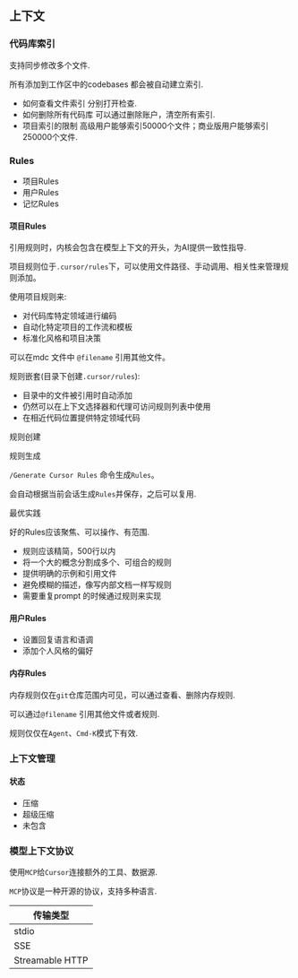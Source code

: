 
## 上下文

### 代码库索引


支持同步修改多个文件.

所有添加到工作区中的codebases 都会被自动建立索引.

* 如何查看文件索引
    分别打开检查.
* 如何删除所有代码库
    可以通过删除账户，清空所有索引.
* 项目索引的限制
    高级用户能够索引50000个文件；商业版用户能够索引250000个文件.


### Rules

* 项目Rules
* 用户Rules
* 记忆Rules

#### 项目Rules

引用规则时，内核会包含在模型上下文的开头，为AI提供一致性指导.


项目规则位于`.cursor/rules`下，可以使用文件路径、手动调用、相关性来管理规则添加。

使用项目规则来:

* 对代码库特定领域进行编码
* 自动化特定项目的工作流和模板
* 标准化风格和项目决策

可以在mdc 文件中 `@filename` 引用其他文件。

规则嵌套(目录下创建`.cursor/rules`):

* 目录中的文件被引用时自动添加
* 仍然可以在上下文选择器和代理可访问规则列表中使用
* 在相近代码位置提供特定领域代码

规则创建

规则生成

`/Generate Cursor Rules` 命令生成`Rules`。

会自动根据当前会话生成`Rules`并保存，之后可以复用.

最优实践

好的Rules应该聚焦、可以操作、有范围.

* 规则应该精简，500行以内
* 将一个大的概念分割成多个、可组合的规则
* 提供明确的示例和引用文件
* 避免模糊的描述，像写内部文档一样写规则
* 需要重复prompt 的时候通过规则来实现

#### 用户Rules

* 设置回复语言和语调
* 添加个人风格的偏好

#### 内存Rules

内存规则仅在`git`仓库范围内可见，可以通过查看、删除内存规则.

可以通过`@filename` 引用其他文件或者规则.

规则仅仅在`Agent`、`Cmd-K`模式下有效.


### 上下文管理

#### 状态

* 压缩
* 超级压缩
* 未包含

### 模型上下文协议

使用`MCP`给`Cursor`连接额外的工具、数据源.

`MCP`协议是一种开源的协议，支持多种语言.

| 传输类型        |
|-----------------|
| stdio           |
| SSE             |
| Streamable HTTP |


